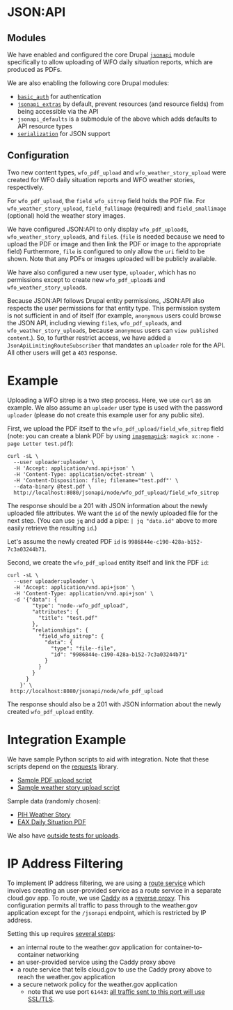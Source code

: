 # JSON:API

## Modules

We have enabled and configured the core Drupal [`jsonapi`](https://www.drupal.org/docs/core-modules-and-themes/core-modules/jsonapi-module/api-overview) module specifically to allow uploading of WFO daily situation reports, which are produced as PDFs.

We are also enabling the following core Drupal modules:

- [`basic_auth`](https://www.drupal.org/docs/8/core/modules/basic_auth/overview) for authentication
- [`jsonapi_extras`](https://www.drupal.org/project/jsonapi_extras) by default, prevent resources (and resource fields) from being accessible via the API
- `jsonapi_defaults` is a submodule of the above which adds defaults to API resource types
- [`serialization`](https://www.drupal.org/docs/8/core/modules/serialization/overview) for JSON support

## Configuration

Two new content types, `wfo_pdf_upload` and `wfo_weather_story_upload` were created for WFO daily situation reports and WFO weather stories, respectively. 

For `wfo_pdf_upload`, the `field_wfo_sitrep` field holds the PDF file. For `wfo_weather_story_upload`, `field_fullimage` (required) and `field_smallimage` (optional) hold the weather story images.

We have configured JSON:API to only display `wfo_pdf_upload`s, `wfo_weather_story_upload`s, and `file`s. (`file` is needed because we need to upload the PDF or image and then link the PDF or image to the appropriate field) Furthermore, `file` is configured to only allow the `uri` field to be shown. Note that any PDFs or images uploaded will be publicly available.

We have also configured a new user type, `uploader`, which has no permissions except to create new `wfo_pdf_upload`s and `wfo_weather_story_upload`s.

Because JSON:API follows Drupal entity permissions, JSON:API also respects the user permissions for that entity type. This permission system is not sufficient in and of itself (for example, `anonymous` users could browse the JSON API, including viewing `file`s, `wfo_pdf_upload`s, and `wfo_weather_story_upload`s, because `anonymous` users can `view published content`.). So, to further restrict access, we have added a `JsonApiLimitingRouteSubscriber` that mandates an `uploader` role for the API. All other users will get a `403` response.

# Example

Uploading a WFO sitrep is a two step process. Here, we use `curl` as an example. We also assume an `uploader` user type is used with the password `uploader` (please do not create this example user for any public site).

First, we upload the PDF itself to the `wfo_pdf_upload/field_wfo_sitrep` field (note: you can create a blank PDF by using [`imagemagick`](https://imagemagick.org/index.php): `magick xc:none -page Letter test.pdf`):

    curl -sL \
      --user uploader:uploader \
      -H 'Accept: application/vnd.api+json' \
      -H 'Content-Type: application/octet-stream' \
      -H 'Content-Disposition: file; filename="test.pdf"' \
      --data-binary @test.pdf \
      http://localhost:8080/jsonapi/node/wfo_pdf_upload/field_wfo_sitrep

The response should be a 201 with JSON information about the newly uploaded file attributes. We want the `id` of the newly uploaded file for the next step. (You can use `jq` and add a pipe: `| jq "data.id"` above to more easily retrieve the resulting `id`.)

Let's assume the newly created PDF `id` is `9986844e-c190-428a-b152-7c3a03244b71`.

Second, we create the `wfo_pdf_upload` entity itself and link the PDF `id`:

    curl -sL \
      --user uploader:uploader \
      -H 'Accept: application/vnd.api+json' \
      -H 'Content-Type: application/vnd.api+json' \
      -d '{"data": {
            "type": "node--wfo_pdf_upload",
            "attributes": {
              "title": "test.pdf"
            },
            "relationships": {
              "field_wfo_sitrep": {
                "data": {
                  "type": "file--file",
                  "id": "9986844e-c190-428a-b152-7c3a03244b71"
                }
              }
            }
          }
        }' \
     http://localhost:8080/jsonapi/node/wfo_pdf_upload

The response should also be a 201 with JSON information about the newly created `wfo_pdf_upload` entity.

# Integration Example

We have sample Python scripts to aid with integration. Note that these scripts depend on the [requests](https://pypi.org/project/requests/) library.

- [Sample PDF upload script](./json-api-upload-pdf-example.py)
- [Sample weather story upload script](./json-api-upload-weather-story-example.py)

Sample data (randomly chosen):

- [PIH Weather Story](https://www.weather.gov/source/pih/WxStory/WeatherStory.xml)
- [EAX Daily Situation PDF](https://www.weather.gov/media/eax/DssPacket.pdf)

We also have [outside tests for uploads](../../tests/playwright/outside/api.spec.js).

# IP Address Filtering

To implement IP address filtering, we are using a [route service](https://docs.cloudfoundry.org/services/route-services.html) which involves creating an user-provided service as a route service in a separate cloud.gov app. To route, we use [Caddy](https://caddyserver.com/) as a [reverse proxy](../../proxy/Caddyfile). This configuration permits all traffic to pass through to the weather.gov application except for the `/jsonapi` endpoint, which is restricted by IP address.

Setting this up requires [several steps](../../scripts/create-cloudgov-env.sh#L101-L115):

- an internal route to the weather.gov application for container-to-container networking
- an user-provided service using the Caddy proxy above
- a route service that tells cloud.gov to use the Caddy proxy above to reach the weather.gov application
- a secure network policy for the weather.gov application
  - note that we use port `61443`: [all traffic sent to this port will use SSL/TLS](https://docs.cloudfoundry.org/concepts/understand-cf-networking.html#securing-traffic).
